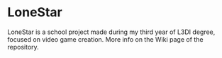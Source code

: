 # LoneStar
LoneStar is a school project made during my third year of L3DI degree, focused on video game creation.
 More info on the Wiki page of the repository.
